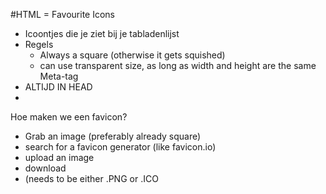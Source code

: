 #HTML 
= Favourite Icons
- Icoontjes die je ziet bij je tabladenlijst
- Regels
	- Always a square (otherwise it gets squished)
	- can use transparent size, as long as width and height are the same
Meta-tag
- ALTIJD IN HEAD
- <link rel="icon" href= "favicon.ico" type="image/x-icon">

Hoe maken we een favicon?
- Grab an image (preferably already square)
- search for a favicon generator (like favicon.io)
- upload an image
- download
- (needs to be either .PNG or .ICO
